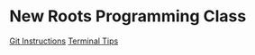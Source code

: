 # New Roots Programming Class

[Git Instructions](/newroots/git.md)
[Terminal Tips](/newroots/terminal.md)